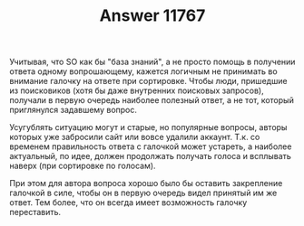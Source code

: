 ﻿---
title: "Answer 11767"
se.owner.user_id: 176217
se.owner.display_name: "αλεχολυτ"
se.owner.link: "https://ru.meta.stackoverflow.com/users/176217/%ce%b1%ce%bb%ce%b5%cf%87%ce%bf%ce%bb%cf%85%cf%84"
se.answer_id: 11767
se.question_id: 11766
se.post_type: answer
se.is_accepted: False
---
<p>Учитывая, что SO как бы &quot;база знаний&quot;, а не просто помощь в получении ответа одному вопрошающему, кажется логичным не принимать во внимание галочку на ответе при сортировке. Чтобы люди, пришедшие из поисковиков (хотя бы даже внутренних поисковых запросов), получали в первую очередь наиболее полезный ответ, а не тот, который приглянулся задавшему вопрос.</p>
<p>Усугублять ситуацию могут и старые, но популярные вопросы, авторы которых уже забросили сайт или вовсе удалили аккаунт. Т.к. со временем правильность ответа с галочкой может устареть, а наиболее актуальный, по идее, должен продолжать получать голоса и всплывать наверх (при сортировке по голосам).</p>
<p>При этом для автора вопроса хорошо было бы оставить закрепление галочкой в силе, чтобы он в первую очередь видел принятый им же ответ. Тем более, что он всегда имеет возможность галочку переставить.</p>
